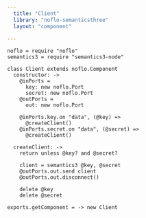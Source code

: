 ```yaml
---
  title: "Client"
  library: "noflo-semanticsthree"
  layout: "component"

---
```


    noflo = require "noflo"
    semantics3 = require "semantics3-node"
    
    class Client extends noflo.Component
      constructor: ->
        @inPorts =
          key: new noflo.Port
          secret: new noflo.Port
        @outPorts =
          out: new noflo.Port
    
        @inPorts.key.on "data", (@key) =>
          @createClient()
        @inPorts.secret.on "data", (@secret) =>
          @createClient()
    
      createClient: ->
        return unless @key? and @secret?
    
        client = semantics3 @key, @secret
        @outPorts.out.send client
        @outPorts.out.disconnect()
    
        delete @key
        delete @secret
    
    exports.getComponent = -> new Client
    
